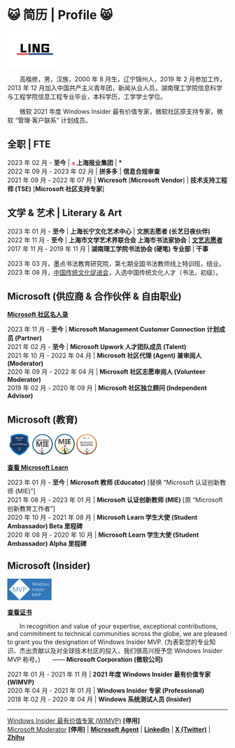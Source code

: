 # :smiley_cat: 简历 | Profile :smile_cat:

<img src="https://github.com/Lingggao/Lingggao/blob/master/LINGLOGO1.png?raw=true" width = "25%" />

&emsp;&emsp;高楷修，男，汉族，2000 年 8 月生，辽宁锦州人，2019 年 2 月参加工作，2013 年 12 月加入中国共产主义青年团，新闻从业人员，湖南理工学院信息科学与工程学院信息工程专业毕业，本科学历，工学学士学位。

&emsp;&emsp;微软 2021 年度 Windows Insider 最有价值专家，微软社区原支持专家，微软 “管理·客户联系” 计划成员。

## 全职 | FTE

2023 年 02 月 - **至今** | <img src="https://github.com/Lingggao/Lingggao/blob/master/CCP.png?raw=true" width = "1.5%" /> **上海报业集团** | **\***  
2022 年 09 月 - 2023 年 02 月 | **拼多多** | **信息合规审查**  
2021 年 09 月 - 2022 年 07 月 | **Wicresoft** [**Microsoft Vendor**] | **技术支持工程师 (TSE)** [**Microsoft 社区支持专家**]

## 文学 & 艺术 | Literary & Art

2023 年 01 月 - **至今** | **上海长宁文化艺术中心** | **文旅志愿者 (长艺日夜伙伴)**  
2022 年 11 月 - **至今** | **上海市文学艺术界联合会 上海市书法家协会** | [**文艺志愿者**](http://www.wyzyz.org/Zhiyuanzhexiehui/201806/t20180622_409895.htm)  
2017 年 11 月 - 2019 年 11 月 | **湖南理工学院书法协会 (硬笔) 专业部** | **干事**

2023 年 03 月，墨点书法教育研究院，第七期全国书法教师线上特训班，结业。  
2023 年 08 月，[中国传统文化促进会](https://www.tcpc.org.cn/)，入选中国传统文化人才（书法，初级）。

## Microsoft (供应商 & 合作伙伴 & 自由职业)

[**Microsoft 社区名人录**](https://answers.microsoft.com/zh-hans/page/faq#faqWhosWho)

2023 年 11 月 - **至今** | **Microsoft Management Customer Connection 计划成员 (Partner)**  
2021 年 02 月 - **至今** | **Microsoft Upwork 人才团队成员 (Talent)**  
2021 年 10 月 - 2022 年 04 月 | **Microsoft 社区代理 (Agent) 兼审阅人 (Moderator)**  
2020 年 09 月 - 2022 年 04 月 | **Microsoft 社区志愿审阅人 (Volunteer Moderator)**  
2019 年 02 月 - 2020 年 09 月 | **Microsoft 社区独立顾问 (Independent Advisor)**

## Microsoft (教育)

<img src="https://github.com/Lingggao/Lingggao/blob/master/MLSA.png?raw=true" width = "11%" /><img src="https://raw.githubusercontent.com/Lingggao/Lingggao/48444a2552a9acba98ccdd8c9a38a281886a607f/MIE_0.svg" width = "10%" /><img src="https://raw.githubusercontent.com/Lingggao/Lingggao/48444a2552a9acba98ccdd8c9a38a281886a607f/MIE_1.svg" width = "10%" /><img src="https://raw.githubusercontent.com/Lingggao/Lingggao/c22e1e280ae97f32cf2b9f9836635aae15d32054/ME_0.svg" width = "10%" />

[**查看 Microsoft Learn**](https://learn.microsoft.com/zh-cn/users/kaixiugao)

2023 年 01 月 - **至今** | **Microsoft 教师 (Educator)** [替换 “Microsoft 认证创新教师 (MIE)”]  
2021 年 08 月 - 2023 年 01 月 | **Microsoft 认证创新教师 (MIE)** [原 “Microsoft 创新教育工作者”]  
2020 年 10 月 - 2021 年 08 月 | **Microsoft Learn 学生大使 (Student Ambassador) Beta 里程碑**  
2020 年 08 月 - 2020 年 10 月 | **Microsoft Learn 学生大使 (Student Ambassador) Alpha 里程碑**

## Microsoft (Insider)

<img src="https://github.com/Lingggao/Lingggao/blob/master/WIMVP.png?raw=true" width = "20%" />

[**查看证书**](https://raw.githubusercontent.com/Lingggao/Lingggao/74c732edcfbc0908365a75faa1469acad1be90fe/Ling%20Gao%20WIMVP%20Certificate.png)

&emsp;&emsp;In recognition and value of your expertise, exceptional contributions, and commitment to technical communities across the globe, we are pleased to grant you the designation of Windows Insider MVP. (为表彰您的专业知识、杰出贡献以及对全球技术社区的投入，我们很高兴授予您 Windows Insider MVP 称号。)&emsp;&emsp;—— **Microsoft Corporation (微软公司)**

2021 年 01 月 - 2021 年 11 月 | **2021 年度 Windows Insider 最有价值专家 (WIMVP)**  
2020 年 04 月 - 2021 年 01 月 | **Windows Insider 专家 (Professional)**  
2018 年 02 月 - 2020 年 04 月 | **Windows 系统测试人员 (Insider)**

----

[Windows Insider 最有价值专家 (WIMVP)](https://insider.windows.com/en-us/mvps/ling-gao) **[停用]**  
[Microsoft Moderator](https://answers.microsoft.com/zh-hans/profile/c4a52f5b-dc12-47e5-a37c-53ae020cb7c2) **[停用]** | [**Microsoft Agent**](https://answers.microsoft.com/zh-hans/profile/855ff3d3-0539-4769-9b06-6c0224653a32) | [**LinkedIn**](https://linkedin.com/in/lingggao) | [**X (Twitter)**](https://twitter.com/CNGaoLing) | [**Zhihu**](https://www.zhihu.com/people/linggao)
